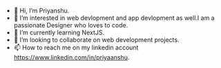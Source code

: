 - 👋 Hi, I’m Priyanshu.
- 👀 I’m interested in web devlopment and app devlopment as well.I am a passionate Designer who loves to code.
- 🌱 I’m currently learning NextJS.
- 💞️ I’m looking to collaborate on web development projects.
- 📫 How to reach me on my linkedin account https://www.linkedin.com/in/priyaanshu.

<!---
PriUY/PriUY is a ✨ special ✨ repository because its `README.md` (this file) appears on your GitHub profile.
You can click the Preview link to take a look at your changes.
--->
